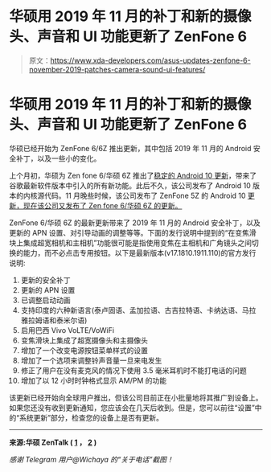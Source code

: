 # 华硕用 2019 年 11 月的补丁和新的摄像头、声音和 UI 功能更新了 ZenFone 6

> 原文：<https://www.xda-developers.com/asus-updates-zenfone-6-november-2019-patches-camera-sound-ui-features/>

# 华硕用 2019 年 11 月的补丁和新的摄像头、声音和 UI 功能更新了 ZenFone 6

华硕已经开始为 ZenFone 6/6Z 推出更新，其中包括 2019 年 11 月的 Android 安全补丁，以及一些小的变化。

上个月初，华硕为 Zen fone 6/华硕 6Z 推出了[稳定的 Android 10 更新](https://www.xda-developers.com/asus-zenfone-6-android-10-update/)，带来了谷歌最新软件版本中引入的所有新功能。此后不久，该公司发布了 Android 10 版本的内核源代码。11 月晚些时候，该公司发布了 ZenFone 5Z 的 Android 10 [更新，现在该公司又发布了 Zen fone 6/华硕 6Z 的更新。](https://www.xda-developers.com/asus-rolls-out-stable-android-10-update-zenfone-5z/)

ZenFone 6/华硕 6Z 的最新更新带来了 2019 年 11 月的 Android 安全补丁，以及更新的 APN 设置、对引导动画的调整等等。下面的发行说明中提到的“在变焦滑块上集成超宽相机和主相机”功能很可能是指使用变焦在主相机和广角镜头之间切换的能力，而不必点击专用按钮。以下是最新版本(v17.1810.1911.110)的官方发行说明:

1.  更新的安全补丁
2.  更新的 APN 设置
3.  已调整启动动画
4.  支持印度的六种新语言(泰卢固语、孟加拉语、古吉拉特语、卡纳达语、马拉雅拉姆语和泰米尔语)
5.  启用巴西 Vivo VoLTE/VoWiFi
6.  变焦滑块上集成了超宽摄像头和主摄像头
7.  增加了一个改变电源按钮菜单样式的设置
8.  增加了一个选项来调整铃声音量一旦来电发生
9.  修正了用户在没有麦克风的情况下使用 3.5 毫米耳机时不能打电话的问题
10.  增加了以 12 小时时钟格式显示 AM/PM 的功能

该更新已经开始向全球用户推出，但该公司目前正在小批量地将其推广到设备上。如果您还没有收到更新通知，您应该会在几天后收到。但是，您可以前往“设置”中的“系统更新”部分，检查您的设备上是否有更新。

* * *

**来源:华硕 ZenTalk ( [1](https://zentalk.asus.com/en/discussion/14375/191216-zenfone-6-zs630kl-in-17-1810-1911-110) ， [2](https://zentalk.asus.com/en/discussion/14374/191216-zenfone-6-zs630kl-ww-17-1810-1911-110) )**

*感谢 Telegram 用户@Wichaya 的“关于电话”截图！*